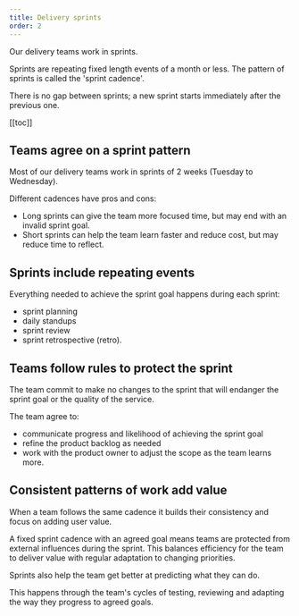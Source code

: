```yaml
---
title: Delivery sprints
order: 2
---
```


Our delivery teams work in sprints.

Sprints are repeating fixed length events of a month or less. The pattern of sprints is called the 'sprint cadence'.

There is no gap between sprints; a new sprint starts immediately after the previous one.

[[toc]]

## Teams agree on a sprint pattern

Most of our delivery teams work in sprints of 2 weeks (Tuesday to Wednesday).

Different cadences have pros and cons:
- Long sprints can give the team more focused time, but may end with an invalid sprint goal.
- Short sprints can help the team learn faster and reduce cost, but may reduce time to reflect.

## Sprints include repeating events

Everything needed to achieve the sprint goal happens during each sprint:
- sprint planning
- daily standups
- sprint review
- sprint retrospective (retro).

## Teams follow rules to protect the sprint

The team commit to make no changes to the sprint that will endanger the sprint goal or the quality of the service.

The team agree to:
- communicate progress and likelihood of achieving the sprint goal
- refine the product backlog as needed
- work with the product owner to adjust the scope as the team learns more.

## Consistent patterns of work add value

When a team follows the same cadence it builds their consistency and focus on adding user value.

A fixed sprint cadence with an agreed goal means teams are protected from external influences during the sprint. This balances efficiency for the team to deliver value with regular adaptation to changing priorities.

Sprints also help the team get better at predicting what they can do.

This happens through the team's cycles of testing, reviewing and adapting the way they progress to agreed goals.